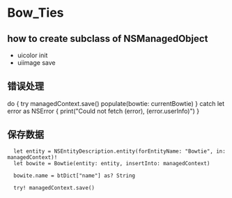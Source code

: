# Bow_Ties

## how to create subclass of  NSManagedObject 

- uicolor init 
- uiimage save 


## 错误处理
   do {
      try managedContext.save()
      populate(bowtie: currentBowtie)
    } catch let error as NSError {
      print("Could not fetch \(error), \(error.userInfo)")
    }

## 保存数据


      let entity = NSEntityDescription.entity(forEntityName: "Bowtie", in: managedContext)!
      let bowite = Bowtie(entity: entity, insertInto: managedContext)
      
      bowite.name = btDict["name"] as? String
      
      try! managedContext.save()

